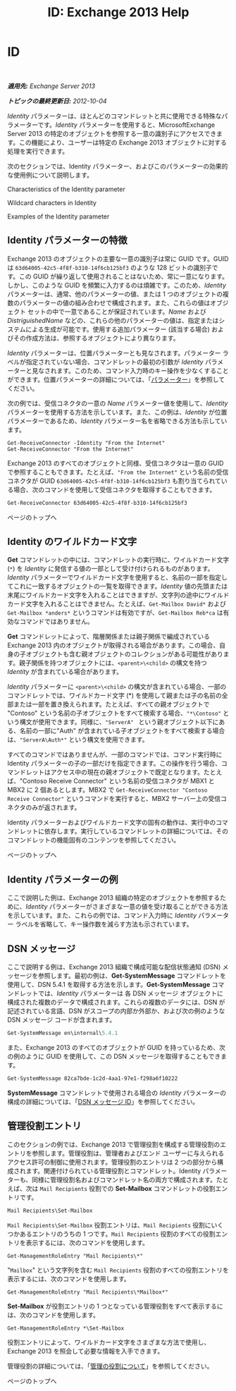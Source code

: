 ﻿---
title: 'ID: Exchange 2013 Help'
TOCTitle: ID
ms:assetid: e90fae91-37e7-4fdc-9170-44f0dc965c66
ms:mtpsurl: https://technet.microsoft.com/ja-jp/library/Bb125042(v=EXCHG.150)
ms:contentKeyID: 49129858
ms.date: 05/23/2018
mtps_version: v=EXCHG.150
ms.translationtype: MT
---

# ID

 

_**適用先:** Exchange Server 2013_

_**トピックの最終更新日:** 2012-10-04_

*Identity* パラメーターは、ほとんどのコマンドレットと共に使用できる特殊なパラメーターです。*Identity* パラメーターを使用すると、MicrosoftExchange Server 2013 の特定のオブジェクトを参照する一意の識別子にアクセスできます。この機能により、ユーザーは特定の Exchange 2013 オブジェクトに対する処理を実行できます。

次のセクションでは、Identity パラメーター、およびこのパラメーターの効果的な使用例について説明します。

Characteristics of the Identity parameter

Wildcard characters in Identity

Examples of the Identity parameter

## Identity パラメーターの特徴

Exchange 2013 のオブジェクトの主要な一意の識別子は常に GUID です。GUID は `63d64005-42c5-4f8f-b310-14f6cb125bf3` のような 128 ビットの識別子です。この GUID が繰り返して使用されることはないため、常に一意になります。しかし、このような GUID を頻繁に入力するのは煩雑です。このため、*Identity* パラメーターは、通常、他のパラメーターの値、または 1 つのオブジェクトの複数のパラメーターの値の組み合わせで構成されます。また、これらの値はオブジェクト セットの中で一意であることが保証されています。*Name* および *DistriguishedName* などの、これらの他のパラメーターの値は、指定またはシステムによる生成が可能です。使用する追加パラメーター (該当する場合) およびその作成方法は、参照するオブジェクトにより異なります。

*Identity* パラメーターは、位置パラメーターとも見なされます。パラメーター ラベルが指定されていない場合、コマンドレットの最初の引数が *Identity* パラメーターと見なされます。このため、コマンド入力時のキー操作を少なくすることができます。位置パラメーターの詳細については、「[パラメーター](https://technet.microsoft.com/ja-jp/library/bb124388\(v=exchg.150\))」を参照してください。

次の例では、受信コネクタの一意の *Name* パラメーター値を使用して、*Identity* パラメーターを使用する方法を示しています。また、この例は、*Identity* が位置パラメーターであるため、*Identity* パラメーター名を省略できる方法も示しています。

    Get-ReceiveConnector -Identity "From the Internet"
    Get-ReceiveConnector "From the Internet"

Exchange 2013 のすべてのオブジェクトと同様、受信コネクタは一意の GUID で参照することもできます。たとえば、`"From the Internet"` という名前の受信コネクタが GUID `63d64005-42c5-4f8f-b310-14f6cb125bf3` も割り当てられている場合、次のコマンドを使用して受信コネクタを取得することもできます。

```powershell
Get-ReceiveConnector 63d64005-42c5-4f8f-b310-14f6cb125bf3
```

ページのトップへ

## Identity のワイルドカード文字

**Get** コマンドレットの中には、コマンドレットの実行時に、ワイルドカード文字 (`*`) を *Identity* に発信する値の一部として受け付けられるものがあります。*Identity* パラメーターでワイルドカード文字を使用すると、名前の一部を指定してこれに一致するオブジェクトの一覧を取得できます。*Identity* 値の先頭または末尾にワイルドカード文字を入れることはできますが、文字列の途中にワイルドカード文字を入れることはできません。たとえば、`Get-Mailbox David*` および `Get-Mailbox *anders*` というコマンドは有効ですが、`Get-Mailbox Reb*ca` は有効なコマンドではありません。

**Get** コマンドレットによって、階層関係または親子関係で編成されている Exchange 2013 内のオブジェクトが取得される場合があります。この場合、自身の子オブジェクトも含む親オブジェクトのコレクションがある可能性があります。親子関係を持つオブジェクトには、`<parent>\<child>` の構文を持つ *Identity* が含まれている場合があります。

*Identity* パラメーターに `<parent>\<child>` の構文が含まれている場合、一部のコマンドレットでは、ワイルドカード文字 (\*) を使用して親または子の名前の全部または一部を置き換えられます。たとえば、すべての親オブジェクトで "Contoso" という名前の子オブジェクトをすべて検索する場合、`"*\Contoso"` という構文が使用できます。同様に、`"ServerA" ` という親オブジェクト以下にある、名前の一部に"Auth" が含まれている子オブジェクトをすべて検索する場合は、`"ServerA\Auth*"` という構文を使用できます。

すべてのコマンドではありませんが、一部のコマンドでは、コマンド実行時に Identity パラメーターの子の一部だけを指定できます。この操作を行う場合、コマンドレットはアクセス中の現在の親オブジェクトで既定となります。たとえば、"Contoso Receive Connector" という名前の受信コネクタが MBX1 と MBX2 に 2 個あるとします。MBX2 で `Get-ReceiveConnector "Contoso Receive Connector"` というコマンドを実行すると、MBX2 サーバー上の受信コネクタのみが返されます。

Identity パラメーターおよびワイルドカード文字の固有の動作は、実行中のコマンドレットに依存します。実行しているコマンドレットの詳細については、そのコマンドレットの機能固有のコンテンツを参照してください。

ページのトップへ

## Identity パラメーターの例

ここで説明した例は、Exchange 2013 組織の特定のオブジェクトを参照するために、*Identity* パラメーターがさまざまな一意の値を受け取ることができる方法を示しています。また、これらの例では、コマンド入力時に *Identity* パラメーター ラベルを省略して、キー操作数を減らす方法も示されています。

## DSN メッセージ

ここで説明する例は、Exchange 2013 組織で構成可能な配信状態通知 (DSN) メッセージを参照します。最初の例は、**Get-SystemMessage** コマンドレットを使用して、DSN 5.4.1 を取得する方法を示します。**Get-SystemMessage** コマンドレットでは、*Identity* パラメーターは 各 DSN メッセージ オブジェクトに構成された複数のデータで構成されます。これらの複数のデータには、DSN が記述されている言語、DSN がスコープの内部か外部か、および次の例のような DSN メッセージ コードが含まれます。

```powershell
Get-SystemMessage en\internal\5.4.1
```

また、Exchange 2013 のすべてのオブジェクトが GUID を持っているため、次の例のように GUID を使用して、この DSN メッセージを取得することもできます。

```powershell
Get-SystemMessage 82ca7bde-1c2d-4aa1-97e1-f298a6f10222
```

**SystemMessage** コマンドレットで使用される場合の *Identity* パラメーターの構成の詳細については、「[DSN メッセージ ID](dsn-message-identity-exchange-2013-help.md)」を参照してください。

## 管理役割エントリ

このセクションの例では、Exchange 2013 で管理役割を構成する管理役割のエントリを参照します。管理役割は、管理者およびエンド ユーザーに与えられるアクセス許可の制御に使用されます。管理役割のエントリは 2 つの部分から構成されます。関連付けられている管理役割とコマンドレット。Identity パラメーターも、同様に管理役割名およびコマンドレット名の両方で構成されます。たとえば、次は `Mail Recipients` 役割での **Set-Mailbox** コマンドレットの役割エントリです。

```powershell
Mail Recipients\Set-Mailbox
```

`Mail Recipients\Set-Mailbox` 役割エントリは、`Mail Recipients` 役割にいくつかあるエントリのうちの 1 つです。`Mail Recipients` 役割のすべての役割エントリを表示するには、次のコマンドを使用します。

    Get-ManagementRoleEntry "Mail Recipients\*"

"`Mailbox`" という文字列を含む `Mail Recipients` 役割のすべての役割エントリを表示するには、次のコマンドを使用します。

    Get-ManagementRoleEntry "Mail Recipients\*Mailbox*"

**Set-Mailbox** が役割エントリの 1 つとなっている管理役割をすべて表示するには、次のコマンドを使用します。

    Get-ManagementRoleEntry *\Set-Mailbox

役割エントリによって、ワイルドカード文字をさまざまな方法で使用し、Exchange 2013 を照会して必要な情報を入手できます。

管理役割の詳細については、「[管理の役割について](understanding-management-roles-exchange-2013-help.md)」を参照してください。

ページのトップへ

